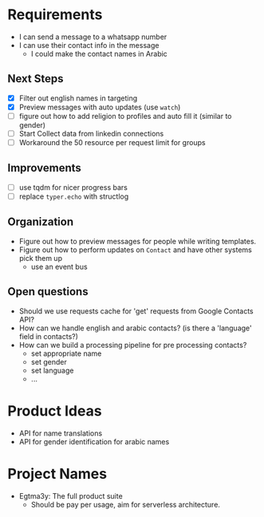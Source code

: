 # Requirements

- I can send a message to a whatsapp number
- I can use their contact info in the message
    - I could make the contact names in Arabic

## Next Steps
- [x] Filter out english names in targeting
- [x] Preview messages with auto updates (use `watch`)
- [ ] figure out how to add religion to profiles and auto fill it (similar to gender)
- [ ] Start Collect data from linkedin connections
- [ ] Workaround the 50 resource per request limit for groups

## Improvements
- [ ] use tqdm for nicer progress bars
- [ ] replace `typer.echo` with structlog
## Organization
- Figure out how to preview messages for people while writing templates.
- Figure out how to perform updates on `Contact` and have other systems pick them up
    - use an event bus
## Open questions
- Should we use requests cache for 'get' requests from Google Contacts API?
- How can we handle english and arabic contacts? (is there a 'language' field in contacts?)
- How can we build a processing pipeline for pre processing contacts?
    - set appropriate name
    - set gender
    - set language
    - ...

# Product Ideas
- API for name translations
- API for gender identification for arabic names

# Project Names
- Egtma3y: The full product suite
    - Should be pay per usage, aim for serverless architecture.
